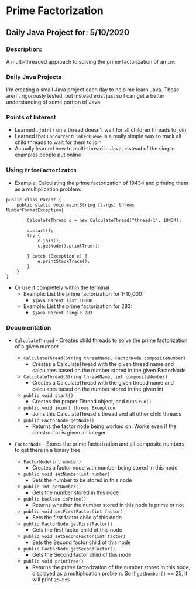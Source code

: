# Prime Factorization
## Daily Java Project for: 5/10/2020

### Description:
A multi-threaded approach to solving the prime factorization of an `int`

### Daily Java Projects
I'm creating a small Java project each day to help me learn Java. These aren't rigorously tested, but instead exist just so I can get a better understanding of some portion of Java.

### Points of Interest

+ Learned `.join()` on a thread doesn't wait for all children threads to join
+ Learned that `ConcurrentLinkedQueue` is a really simple way to track all child threads to wait for them to join
+ Actually learned how to multi-thread in Java, instead of the simple examples people put online

### Using `PrimeFactorizaton`
+ Example: Calculating the prime factorization of 19434 and printing them as a multiplication problem:

```
public class Parent {
    public static void main(String []args) throws NumberFormatException{

        CalculateThread c = new CalculateThread("thread-1", 19434);

        c.start();
        try {
            c.join();
            c.getNode().printTree();

        } catch (Exception e) {
            e.printStackTrace();
        }           
    }
}
```
+ Or use it completely within the terminal
    + Example: List the prime factorization for 1-10,000:
        + `$java Parent list 10000`
    + Example: List the prime factorization for 283:
        + `$java Parent single 283`

### Documentation

+ `CalculateThread` - Creates child threads to solve the prime factorization of a given number

    + `CalculateThread(String threadName, FactorNode compositeNumber)`
        + Creates a CalculateThread with the given thread name and calculates based on the number stored in the given FactorNode
    + `CalculateThread(String threadName, int compositeNumber)`
        + Creates a CalculateThread with the given thread name and calculates based on the number stored in the given int
    + `public void start()`
        + Creates the proper Thread object, and runs `run()`
    + `public void join() throws Exception`
        + Joins this CalculateThread's thread and all other child threads
    + `public FactorNode getNode()`
        + Returns the factor node being worked on. Works even if the constructor is given an integer

+ `FactorNode` - Stores the prime factorization and all composite numbers to get there in a binary tree
    
    + `FactorNode(int number)`
        + Creates a factor node with number being stored in this node
    + `public void setNumber(int number)`
        + Sets the number to be stored in this node
    + `public int getNumber()`
        + Gets the number stored in this node
    + `public boolean isPrime()`
        + Returns whether the number stored in this node is prime or not
    + `public void setFirstFactor(int factor)`
        + Sets the first factor child of this node
    + `public FactorNode getFirstFactor()`
        + Gets the first factor child of this node
    + `public void setSecondFactor(int factor)`
        + Sets the Second factor child of this node
    + `public FactorNode getSecondFactor()`
        + Gets the Second factor child of this node
    + `public void printTree()`
        + Returns the prime factorization of the number stored in this node, displayed as a multiplication problem. So if `getNumber()` == 25, it will print `25=5x5`

